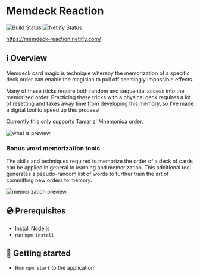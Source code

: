 # Memdeck Reaction

[![Build Status](https://travis-ci.com/DeanBowler/memdeck-reaction.svg?branch=master)](https://travis-ci.com/DeanBowler/memdeck-reaction)
[![Netlify Status](https://api.netlify.com/api/v1/badges/e3b56912-312c-4f1b-aad6-8c38adc884e0/deploy-status)](https://app.netlify.com/sites/memdeck-reaction/deploys)

<https://memdeck-reaction.netlify.com/>

## ℹ Overview

Memdeck card magic is technique whereby the memorization of a specific deck order can enable the magician to pull off seemingly impossible effects.

Many of these tricks require both random and sequential access into the memorized order. Practicing these tricks with a physical deck requires a lot of resetting and takes away time from developing this memory, so I've made a digital tool to speed up this process!

Currently this only supports Tamariz' Mnemonica order.

![what is preview](https://i.imgur.com/m8A7EFq.png)

### Bonus word memorization tools

The skills and techniques required to memorize the order of a deck of cards can be applied in general to learning and memorization. This additional tool generates a pseudo-random list of words to further train the art of committing new orders to memory.

![memorization preview](https://i.imgur.com/51LhhNN.png)

## 💿 Prerequisites

- Install [Node.js](https://nodejs.org/en/download)
- run `npm install`

## 📖 Getting started

- Run `npm start` to the application
